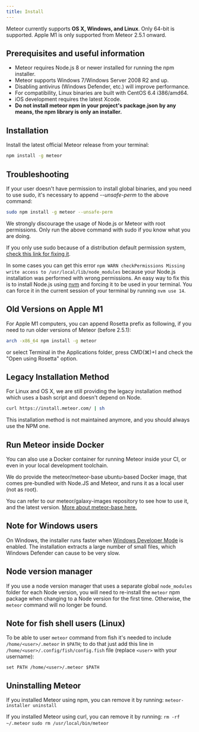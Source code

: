 ```yaml
---
title: Install
---
```

Meteor currently supports **OS X, Windows, and Linux**. Only 64-bit is supported.
Apple M1 is only supported from Meteor 2.5.1 onward.

<h2 id="prereqs">Prerequisites and useful information</h2>

- Meteor requires Node.js 8 or newer installed for running the npm installer.
- Meteor supports Windows 7/Windows Server 2008 R2 and up.
- Disabling antivirus (Windows Defender, etc.) will improve performance.
- For compatibility, Linux binaries are built with CentOS 6.4 i386/amd64.
- iOS development requires the latest Xcode.
- **Do not install meteor npm in your project's package.json by any means, the npm library is only an installer.**

<h2 id="installation">Installation</h2>

Install the latest official Meteor release from your terminal:

```bash
npm install -g meteor
```


<h2 id="troubleshooting">Troubleshooting</h2>

If your user doesn't have permission to install global binaries, and you need to use sudo, it's necessary to append *--unsafe-perm* to the above command:

```bash
sudo npm install -g meteor --unsafe-perm
```

We strongly discourage the usage of Node.js or Meteor with root permissions.
Only run the above command with sudo if you know what you are doing.

If you only use sudo because of a distribution default permission system, [check this link for fixing it](https://docs.npmjs.com/resolving-eacces-permissions-errors-when-installing-packages-globally).

In some cases you can get this error `npm WARN checkPermissions Missing write access to /usr/local/lib/node_modules` because your Node.js installation was performed with wrong permissions. An easy way to fix this is to install Node.js using [nvm](https://github.com/nvm-sh/nvm) and forcing it to be used in your terminal. You can force it in the current session of your terminal by running `nvm use 14`.

<h2 id="old-versions-m1">Old Versions on Apple M1</h2>

For Apple M1 computers, you can append Rosetta prefix as following, if you need to run older versions of Meteor (before 2.5.1):

```bash
arch -x86_64 npm install -g meteor
```

or select Terminal in the Applications folder, press CMD(⌘)+I and check the "Open using Rosetta" option.

<h2 id="legacy-install">Legacy Installation Method</h2>

For Linux and OS X, we are still providing the legacy installation method which uses a bash script and doesn't depend on Node.

```bash
curl https://install.meteor.com/ | sh
```

This installation method is not maintained anymore, and you should always use the NPM one.

<h2 id="meteor-docker">Run Meteor inside Docker</h2>

You can also use a Docker container for running Meteor inside your CI, or even in your local development toolchain.

We do provide the meteor/meteor-base ubuntu-based Docker image, that comes pre-bundled with Node.JS and Meteor, and runs it as a local user (not as root).

You can refer to our meteor/galaxy-images repository to see how to use it, and the latest version. [More about meteor-base here.](https://github.com/meteor/galaxy-images/blob/master/meteor-base/README.md)


<h2 id="windows">Note for Windows users</h2>

On Windows, the installer runs faster when [Windows Developer Mode](https://docs.microsoft.com/en-us/windows/apps/get-started/enable-your-device-for-development) is enabled. The installation extracts a large number of small files, which Windows Defender can cause to be very slow.


<h2 id="nvm">Node version manager</h2>

If you use a node version manager that uses a separate global `node_modules` folder for each Node version, you will need to re-install the `meteor` npm package when changing to a Node version for the first time. Otherwise, the `meteor` command will no longer be found.

<h2 id="fish-shell">Note for fish shell users (Linux)</h2>

To be able to user `meteor` command from fish it's needed to include `/home/<user>/.meteor` in `$PATH`; to do that just add this line in `/home/<user>/.config/fish/config.fish` file (replace `<user>` with your username):

`set PATH /home/<user>/.meteor $PATH`

<h2 id="uninstall">Uninstalling Meteor</h2>

If you installed Meteor using npm, you can remove it by running:
`meteor-installer uninstall`

If you installed Meteor using curl, you can remove it by running:
`rm -rf ~/.meteor`
`sudo rm /usr/local/bin/meteor` 

